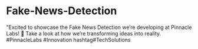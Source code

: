 # Fake-News-Detection
"Excited to showcase the Fake News Detection we’re developing at Pinnacle Labs! 🚀 Take a look at how we’re transforming ideas into reality. #PinnacleLabs #Innovation hashtag#TechSolutions
